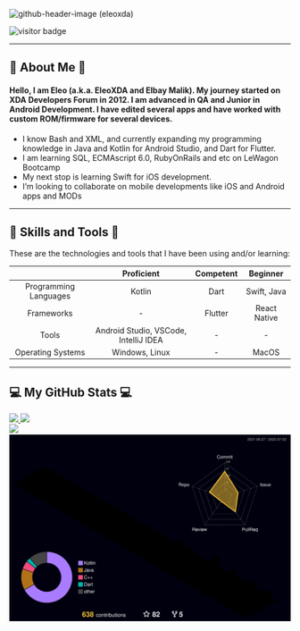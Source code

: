 ![github-header-image (eleoxda)](https://user-images.githubusercontent.com/27622683/172687559-c7654016-bbd3-464d-a8f4-e02253ce943a.png)


![visitor badge](https://visitor-badge.glitch.me/badge?page_id=EleoXDA.visitor-badge&left_color=red&right_color=green&left_text=Number%20of%20Visitors)
  
---
## :information_desk_person:  About Me  :information_desk_person:
#### Hello, I am Eleo (a.k.a. EleoXDA and Elbay Malik). My journey started on XDA Developers Forum in 2012. I am advanced in QA and Junior in Android Development. I have edited several apps and have worked with custom ROM/firmware for several devices.

- I know Bash and XML, and currently expanding my programming knowledge in Java and Kotlin for Android Studio, and Dart for Flutter.
- I am learning SQL, ECMAscript 6.0, RubyOnRails and etc on LeWagon Bootcamp
- My next stop is learning Swift for iOS development.
- I’m looking to collaborate on mobile developments like iOS and Android apps and MODs

---

## :wrench:  Skills and Tools  :wrench:

These are the technologies and tools that I have been using and/or learning:  


| | Proficient | Competent | Beginner |
| :-: | :-: | :-: | :-: |
| Programming Languages | Kotlin | Dart | Swift, Java |
| Frameworks | - | Flutter | React Native |
| Tools | Android Studio, VSCode, IntelliJ IDEA | - | - |
| Operating Systems | Windows, Linux | - | MacOS |

---

## :computer:  My GitHub Stats  :computer:

<div align="left">
  <a href="https://github.com/EleoXDA">
  <img height="180em" src="https://github-readme-stats.vercel.app/api?username=EleoXDA&count_private=true&show_icons=true&theme=dark&hide_rank=false"/>
  <img height="180em" src="https://github-readme-stats.vercel.app/api/top-langs/?username=EleoXDA&langs_count=6&layout=compact"/>
</div>
<div align="left">
  <img width="844em" src="https://activity-graph.herokuapp.com/graph?username=eleoxda&theme=xcode"/>
  <img width="844em" src="./profile-3d-contrib/profile-night-rainbow.svg"/>
</div>
